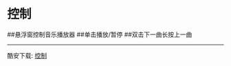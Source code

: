 

# 控制

##悬浮窗控制音乐播放器
##单击播放/暂停
##双击下一曲长按上一曲

------



酷安下载: [控制](http://coolapk.com/apk/com.frowhy.dominate)
